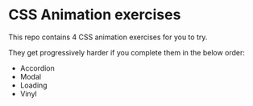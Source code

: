 # CSS Animation exercises

This repo contains 4 CSS animation exercises for you to try. 

They get progressively harder if you complete them in the below order:
- Accordion
- Modal
- Loading
- Vinyl

